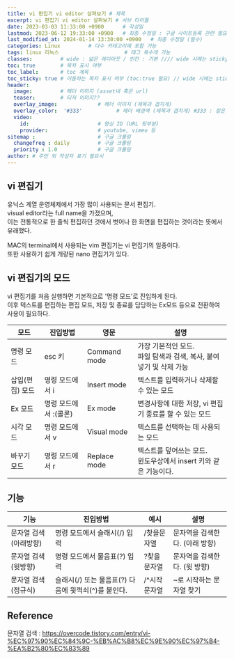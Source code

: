 ```yaml
---
title: vi 편집기 vi editor 살펴보기 # 제목
excerpt: vi 편집기 vi editor 살펴보기 # 서브 타이틀
date: 2023-03-03 11:33:00 +0900      # 작성일
lastmod: 2023-06-12 19:33:00 +0900   # 최종 수정일 : 구글 사이트등록 관련 필요
last_modified_at: 2024-01-14 13:30:00 +0900   # 최종 수정일 (필수)
categories: Linux         # 다수 카테고리에 포함 가능
tags: linux 리눅스                     # 태그 복수개 가능
classes:         # wide : 넓은 레이아웃 / 빈칸 : 기본 //// wide 시에는 sticky toc 불가
toc: true        # 목차 표시 여부
toc_label:       # toc 제목
toc_sticky: true # 이동하는 목차 표시 여부 (toc:true 필요) // wide 시에는 sticky toc 불가
header: 
  image:         # 헤더 이미지 (asset내 혹은 url)
  teaser:        # 티저 이미지??
  overlay_image:             # 헤더 이미지 (제목과 겹치게)
  overlay_color:  '#333'           # 헤더 배경색 (제목과 겹치게) #333 : 짙은 회색
  video:
    id:                      # 영상 ID (URL 뒷부분)
    provider:                # youtube, vimeo 등
sitemap :                    # 구글 크롤링
  changefreq : daily         # 구글 크롤링
  priority : 1.0             # 구글 크롤링
author: # 주인 외 작성자 표기 필요시
---
```

<!--postNo: 20230303_002-->

## vi 편집기  

유닉스 계열 운영체제에서 가장 많이 사용되는 문서 편집기.  
visual editor라는 full name을 가졌으며,  
이는 전통적으로 한 줄씩 편집하던 것에서 벗어나 한 화면을 편집하는 것이라는 뜻에서 유래했다.  

MAC의 terminal에서 사용되는 vim 편집기는 vi 편집기의 일종이다.  
또한 사용하기 쉽게 개량된 nano 편집기가 있다.  


## vi 편집기의 모드

vi 편집기를 처음 실행하면 기본적으로 '명령 모드'로 진입하게 된다.  
이후 텍스트를 편집하는 편집 모드, 저장 및 종료를 담당하는 Ex모드 등으로 전환하여 사용이 필요하다.  

|모드|진입방법|영문|설명|
|---|---|---|---|
|명령 모드|esc 키|Command mode|가장 기본적인 모드. <br>파일 탐색과 검색, 복사, 붙여넣기 및 삭제 가능|
|삽입(편집) 모드|명령 모드에서 i|Insert mode|텍스트를 입력하거나 삭제할 수 있는 모드|
|Ex 모드|명령 모드에서 :(콜론)|Ex mode|변경사항에 대한 저장, vi 편집기 종료를 할 수 있는 모드|
|시각 모드|명령 모드에서 v|Visual mode|텍스트를 선택하는 데 사용되는 모드|
|바꾸기 모드|명령 모드에서 r|Replace mode|텍스트를 덮어쓰는 모드. <br>윈도우상에서 insert 키와 같은 기능이다.|


## 기능  

|기능|진입방법|예시|설명|
|---|---|---|---|
|문자열 검색(아래방향)|명령 모드에서 슬래시(/) 입력|/찾을문자열|문자역을 검색한다. (아래 방향)|
|문자열 검색(윗방향)|명령 모드에서 물음표(?) 입력|?찾을문자열|문자역을 검색한다. (윗 방향)|
|문자열 검색(정규식)| 슬래시(/) 또는 물음표(?) 다음에 윗꺽쇠(^)를 붙인다.|/^시작문자열|~로 시작하는 문자열 찾기|


## Reference  

문자열 검색 : https://overcode.tistory.com/entry/vi-%EC%97%90%EC%84%9C-%EB%AC%B8%EC%9E%90%EC%97%B4-%EA%B2%80%EC%83%89  